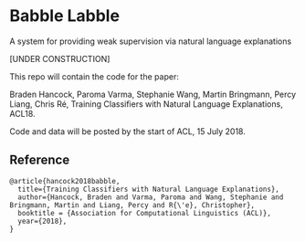 # Babble Labble
A system for providing weak supervision via natural language explanations

[UNDER CONSTRUCTION]

This repo will contain the code for the paper:

Braden Hancock, Paroma Varma, Stephanie Wang, Martin Bringmann, Percy Liang, Chris Ré, Training Classifiers with Natural Language Explanations, ACL18.

Code and data will be posted by the start of ACL, 15 July 2018.

## Reference
```
@article{hancock2018babble,
  title={Training Classifiers with Natural Language Explanations},
  author={Hancock, Braden and Varma, Paroma and Wang, Stephanie and Bringmann, Martin and Liang, Percy and R{\'e}, Christopher},
  booktitle = {Association for Computational Linguistics (ACL)},
  year={2018},
}
```
